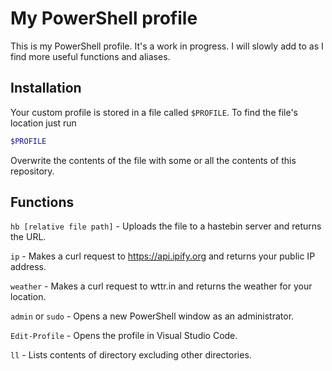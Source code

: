 # My PowerShell profile

This is my PowerShell profile. It's a work in progress. I will slowly add to as I find more useful functions and aliases.

## Installation

Your custom profile is stored in a file called `$PROFILE`. To find the file's location just run

```powershell
$PROFILE
```

Overwrite the contents of the file with some or all the contents of this repository.

## Functions

`hb [relative file path]` - Uploads the file to a hastebin server and returns the URL.

`ip` - Makes a curl request to https://api.ipify.org and returns your public IP address.

`weather` - Makes a curl request to wttr.in and returns the weather for your location.

`admin` or `sudo` - Opens a new PowerShell window as an administrator.

`Edit-Profile` - Opens the profile in Visual Studio Code.

`ll` - Lists contents of directory excluding other directories.
